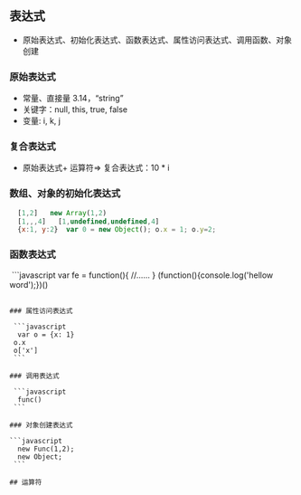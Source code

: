 ## 表达式
 - 原始表达式、初始化表达式、函数表达式、属性访问表达式、调用函数、对象创建

### 原始表达式
 - 常量、直接量 3.14，“string”
 - 关键字：null, this, true, false 
 - 变量: i, k, j
 
### 复合表达式
 - 原始表达式+ 运算符=> 复合表达式：10 * i

### 数组、对象的初始化表达式

  ```javascript
    [1,2]   new Array(1,2)
    [1,,,4]   [1,undefined,undefined,4]
    {x:1, y:2}  var 0 = new Object(); o.x = 1; o.y=2;
  ```
  
### 函数表达式

  ```javascript
   var fe = function(){
    //......
   }
   (function(){console.log('hellow word');})()
  ```
  
### 属性访问表达式

  ```javascript
   var o = {x: 1}
   o.x
   o['x']
  ```
  
### 调用表达式

  ```javascript
   func()
  ```
  
### 对象创建表达式

  ```javascript
   new Func(1,2);
   new Object;
  ```
  
## 运算符   


